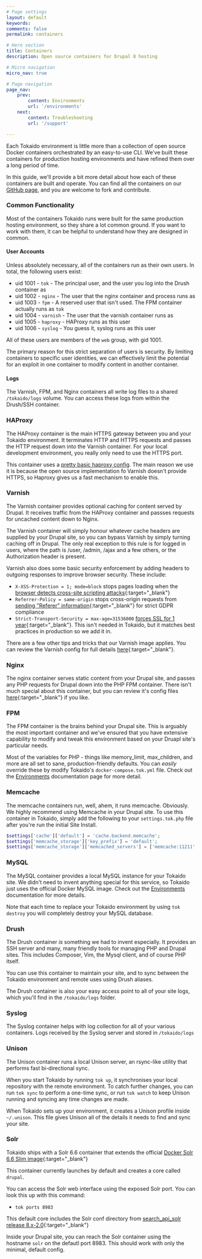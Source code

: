 ```yaml
---
# Page settings
layout: default
keywords:
comments: false
permalink: containers

# Hero section
title: Containers
description: Open source containers for Drupal 8 hosting

# Micro navigation
micro_nav: true

# Page navigation
page_nav:
    prev:
        content: Environments
        url: '/environments'
    next:
        content: Troubleshooting
        url: '/support'

---
```


Each Tokaido environment is little more than a collection of open source Docker containers orchestrated by an easy-to-use CLI. We've built these containers for production hosting environments and have refined them over a long period of time. 

In this guide, we'll provide a bit more detail about how each of these containers are built and operate. You can find all the containers on our [GitHub page](https://github.com/tokaido-io/), and you are welcome to fork and contribute. 

### Common Functionality
Most of the containers Tokaido runs were built for the same production hosting environment, so they share a lot common ground. If you want to work with them, it can be helpful to understand how they are designed in common. 

#### User Accounts
Unless absolutely necessary, all of the containers run as their own users. In total, the following users exist:

- uid 1001 - `tok` - The principal user, and the user you log into the Drush container as
- uid 1002 - `nginx` - The user that the nginx container and process runs as
- uid 1003 - `fpm` - A reserved user that isn't used. The FPM container actually runs as `tok`
- uid 1004 - `varnish` - The user that the varnish container runs as
- uid 1005 - `haproxy` - HAProxy runs as this user
- uid 1006 - `syslog` - You guess it, syslog runs as this user

All of these users are members of the `web` group, with gid 1001. 

The primary reason for this strict separation of users is security. By limiting containers to specific user identities, we can effectively limit the potential for an exploit in one container to modify content in another container. 

#### Logs
The Varnish, FPM, and Nginx containers all write log files to a shared `/tokaido/logs` volume. You can access these logs from within the Drush/SSH container. 

### HAProxy

The HAProxy container is the main HTTPS gateway between you and your Tokaido environment. It terminates HTTP and HTTPS requests and passes the HTTP request down into the Varnish container. For your local development environment, you really only need to use the HTTPS port. 

This container uses a [pretty basic haproxy config](https://github.com/tokaido-io/haproxy/blob/master/config/haproxy.cfg). The main reason we use it is because the open source implementation fo Varnish doesn't provide HTTPS, so Haproxy gives us a fast mechanism to enable this. 

### Varnish

The Varnish container provides optional caching for content served by Drupal. It receives traffic from the HAProxy container and passses requests for uncached content down to Nginx.  

The Varnish container will simply honour whatever cache headers are supplied by your Drupal site, so you can bypass Varnish by simply turning caching off in Drupal. The only real exception to this rule is for logged in users, where the path is /user, /admin, /ajax and a few others, or the Authorization header is present. 

Varnish also does some basic security enforcement by adding headers to outgoing responses to improve browser security. These include:

- `X-XSS-Protection = 1; mode=block` stops pages loading when the [browser detects cross-site scripting attacks](https://developer.mozilla.org/en-US/docs/Web/HTTP/Headers/X-XSS-Protection){:target="_blank"}
- `Referrer-Policy = same-origin` stops cross-origin requests from [sending "Referer" information](https://developer.mozilla.org/en-US/docs/Web/HTTP/Headers/Referrer-Policy){:target="_blank"} for strict GDPR compliance
- `Strict-Transport-Security = max-age=31536000` [forces SSL for 1 year](https://developer.mozilla.org/en-US/docs/Web/HTTP/Headers/Strict-Transport-Security){:target="_blank"}. This isn't needed in Tokaido, but it matches best practices in production so we add it in.

There are a few other tips and tricks that our Varnish image applies. You can review the Varnish config for full details [here](https://github.com/tokaido-io/varnish/blob/master/config/default.vcl){:target="_blank"}. 


### Nginx
The nginx container serves static content from your Drupal site, and passes any PHP requests for Drupal down into the PHP FPM container. There isn't much special about this container, but you can review it's config files [here](https://github.com/tokaido-io/nginx/tree/master/config){:target="_blank"} if you like.

### FPM 
The FPM container is the brains behind your Drupal site. This is arguably the most important container and we've ensured that you have extensive capability to modify and tweak this environment based on your Druapl site's particular needs. 

Most of the variables for PHP - things like memory_limit, max_children, and more are all set to sane, production-friendly defaults. You can _easily_ override these by modify Tokaido's `docker-compose.tok.yml` file. Check out the [Environments](/environments) documentation page for more detail. 

### Memcache
The memcache containers run, well, ahem, it runs memcache. Obviously. We highly recommend using Memcache in your Drupal site. To use this container in Tokaido, simply add the following to your `settings.tok.php` file after you're run the initial Site Install. 

```php
$settings['cache']['default'] = 'cache.backend.memcache';
$settings['memcache_storage']['key_prefix'] = 'default';
$settings['memcache_storage']['memcached_servers'] = ['memcache:11211' => 'default'];
```

### MySQL
The MySQL container provides a local MySQL instance for your Tokaido site. We didn't need to invent anything special for this service, so Tokaido just uses the official Docker MySQL image. Check out the [Environments](/environments) documentation for more details.

Note that each time to replace your Tokaido environment by using `tok destroy` you will completely destroy your MySQL database. 

### Drush
The Drush container _is_ something we had to invent especially. It provides an SSH server and many, many friendly tools for managing PHP and Drupal sites. This includes Composer, Vim, the Mysql client, and of course PHP itself. 

You can use this container to maintain your site, and to sync between the Tokaido environment and remote uses using Drush aliases. 

The Drush container is also your easy access point to all of your site logs, which you'll find in the `/tokaido/logs` folder. 

### Syslog
The Syslog container helps with log collection for all of your various containers. Logs received by the Syslog server and stored in `/tokaido/logs`

### Unison
The Unison container runs a local Unison server, an rsync-like utility that performs fast bi-directional sync. 

When you start Tokaido by running `tok up`, it synchronises your local repository with the remote environment. To catch further changes, you can run `tok sync` to perform a one-time sync, or run `tok watch` to keep Unison running and syncing any time changes are made. 

When Tokaido sets up your environment, it creates a Unison profile inside `~/.unison`. This file gives Unison all of the details it needs to find and sync your site. 

### Solr
Tokaido ships with a Solr 6.6 container that extends the official [Docker Solr 6.6 Slim image](https://github.com/docker-solr/docker-solr/tree/master/6.6/slim){:target="_blank"}

This container currently launches by default and creates a core called `drupal`. 

You can access the Solr web interface using the exposed Solr port. You can look this up with this command:

- `tok ports 8983`

This default core includes the Solr conf directory from [search_api_solr release 8.x-2.0](https://www.drupal.org/project/search_api_solr/releases/8.x-2.0){:target="_blank"}

Inside your Drupal site, you can reach the Solr container using the hostname `solr` on the defautl port 8983. This should work with only the minimal, default config. 